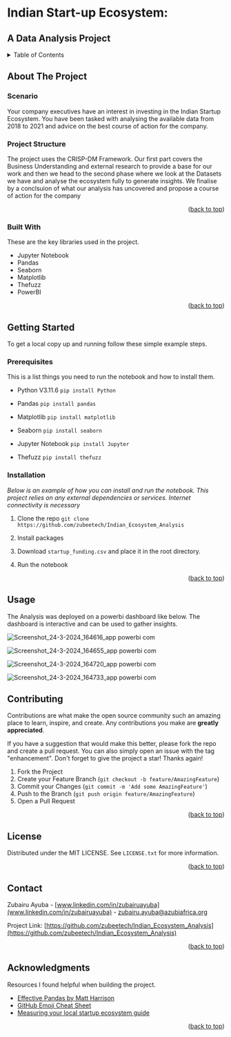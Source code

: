 # Indian Start-up Ecosystem:
## A Data Analysis Project 

<!-- Improved compatibility of back to top link: See: https://github.com/othneildrew/Best-README-Template/pull/73 -->
<a name="readme-top"></a>

<!-- TABLE OF CONTENTS -->
<details>
  <summary>Table of Contents</summary>
  <ol>
    <li>
      <a href="#about-the-project">About The Project</a>
      <ul>
        <li><a href="#built-with">Built With</a></li>
      </ul>
    </li>
    <li>
      <a href="#getting-started">Getting Started</a>
      <ul>
        <li><a href="#prerequisites">Prerequisites</a></li>
        <li><a href="#installation">Installation</a></li>
      </ul>
    </li>
    <li><a href="#usage">Contributing</a></li>
    <li><a href="#contributing">Contributing</a></li>
    <li><a href="#license">License</a></li>
    <li><a href="#contact">Contact</a></li>
    <li><a href="#acknowledgments">Acknowledgments</a></li>
  </ol>
</details>



<!-- ABOUT THE PROJECT -->
## About The Project

### Scenario
Your company executives have an interest in investing in the Indian Startup Ecosystem. You have been tasked with analysing the available data from 2018 to 2021 and advice on the best course of action for the company.

### Project Structure
The project uses the CRISP-DM Framework. 
Our first part covers the Business Understanding and external research to provide a base for our work and then we head to the second phase where we look at the Datasets we have and analyse the ecosystem fully to generate insights.
We finalise by a conclsuion of what our analysis has uncovered and propose a course of action for the company  

<p align="right">(<a href="#readme-top">back to top</a>)</p>



### Built With

These are the key libraries used in the project.

* Jupyter Notebook
* Pandas
* Seaborn
* Matplotlib
* Thefuzz
* PowerBI

<p align="right">(<a href="#readme-top">back to top</a>)</p>



<!-- GETTING STARTED -->
## Getting Started

To get a local copy up and running follow these simple example steps.

### Prerequisites

This is a list things you need to run the notebook and how to install them.

* Python V3.11.6
```pip install Python```

* Pandas
```pip install pandas```

* Matplotlib
```pip install matplotlib```

* Seaborn
```pip install seaborn```

* Jupyter Notebook
```pip install Jupyter```

* Thefuzz
```pip install thefuzz```

### Installation

_Below is an example of how you can install and run the notebook. This project relies on any external dependencies or services. Internet connectivity is necessary_

1. Clone the repo
   ```git clone https://github.com/zubeetech/Indian_Ecosystem_Analysis```
   
2. Install packages

3. Download ```startup_funding.csv``` and place it in the root directory.

4. Run the notebook

<p align="right">(<a href="#readme-top">back to top</a>)</p>


<!-- USAGE -->
## Usage
The Analysis was deployed on a powerbi dashboard like below. The dashboard is interactive and can be used to gather insights.

![Screenshot_24-3-2024_164616_app powerbi com](https://github.com/Rama-Mwenda/Indian_Ecosystem_Analysis/assets/143324676/d9cdf0ae-4b9d-44b9-a63a-5a7bb54d7481)

![Screenshot_24-3-2024_164655_app powerbi com](https://github.com/Rama-Mwenda/Indian_Ecosystem_Analysis/assets/143324676/6923270c-b2c0-4a63-b9ab-559b543ecb24)

![Screenshot_24-3-2024_164720_app powerbi com](https://github.com/Rama-Mwenda/Indian_Ecosystem_Analysis/assets/143324676/76837cab-9227-4a16-b34a-80e4e4ad92a7)

![Screenshot_24-3-2024_164733_app powerbi com](https://github.com/Rama-Mwenda/Indian_Ecosystem_Analysis/assets/143324676/874c5a08-d375-4879-a0b5-f386252da5a3)



<!-- CONTRIBUTING -->
## Contributing

Contributions are what make the open source community such an amazing place to learn, inspire, and create. Any contributions you make are **greatly appreciated**.

If you have a suggestion that would make this better, please fork the repo and create a pull request. You can also simply open an issue with the tag "enhancement".
Don't forget to give the project a star! Thanks again!

1. Fork the Project
2. Create your Feature Branch (`git checkout -b feature/AmazingFeature`)
3. Commit your Changes (`git commit -m 'Add some AmazingFeature'`)
4. Push to the Branch (`git push origin feature/AmazingFeature`)
5. Open a Pull Request

<p align="right">(<a href="#readme-top">back to top</a>)</p>



<!-- LICENSE -->
## License

Distributed under the  MIT LICENSE. See `LICENSE.txt` for more information.

<p align="right">(<a href="#readme-top">back to top</a>)</p>



<!-- CONTACT -->
## Contact

Zubairu Ayuba - [www.linkedin.com/in/zubairuayuba](www.linkedin.com/in/zubairuayuba) - zubairu.ayuba@azubiafrica.org

Project Link: [https://github.com/zubeetech/Indian_Ecosystem_Analysis](https://github.com/zubeetech/Indian_Ecosystem_Analysis)

<p align="right">(<a href="#readme-top">back to top</a>)</p>


<!-- ACKNOWLEDGMENTS -->
## Acknowledgments
 
 Resources I found helpful when building the project.

* [Effective Pandas by Matt Harrison](https://www.youtube.com/watch?v=zgbUk90aQ6A&t=4084s)
* [GitHub Emoji Cheat Sheet](https://www.webpagefx.com/tools/emoji-cheat-sheet)
* [Measuring your local startup ecosystem guide](https://dealroom.co/blog/measuring-local-startup-ecosystem-short-guide)

<p align="right">(<a href="#readme-top">back to top</a>)</p>